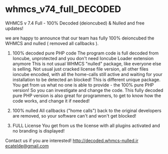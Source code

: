 # whmcs_v74_full_DECODED
WHMCS v 7.4 Full - 100% Decoded (deioncubed) & Nulled and free updates!

we are happy to announce that our team has fully 100% deioncubed the WHMCS and nulled ( removed all callbacks ).


1. 100% decoded pure PHP code
The program code is full decoded from Ioncube, unprotected and you don't need Ioncube Loader extension anymore 
This is not usual WHMCS "nulled" package, like everyone else is selling. Not usual just cracked license file version, all other files ioncube encoded, with all the home-calls still active and waiting for your installation to be detected an blocked!
This is different unique package. You get from us what no one is able to provide - the 100% pure PHP version! 
So you can investigate and change the code. This fully decoded pure PHP version is also great for programmers, to get to know how the code works, and change it if needed!

2. 100% nulled
All callbacks ("home calls") back to the original developers are removed, so your software can't and won't get blocked! 

3. FULL License
You get from us the license with all plugins activated and no branding is displayed!


Contact us if you are interested!
http://decoded.whmcs-nulled.ir
ecatelde@gmail.com
